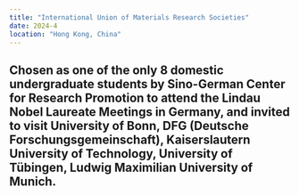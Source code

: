 ```yaml
---
title: "International Union of Materials Research Societies"
date: 2024-4
location: "Hong Kong, China"
---
```

Chosen as one of the only 8 domestic undergraduate students by Sino-German Center for Research Promotion to attend the Lindau Nobel Laureate Meetings in Germany, and invited to visit University of Bonn, DFG (Deutsche Forschungsgemeinschaft), Kaiserslautern University of Technology, University of Tübingen, Ludwig Maximilian University of Munich.              
---
